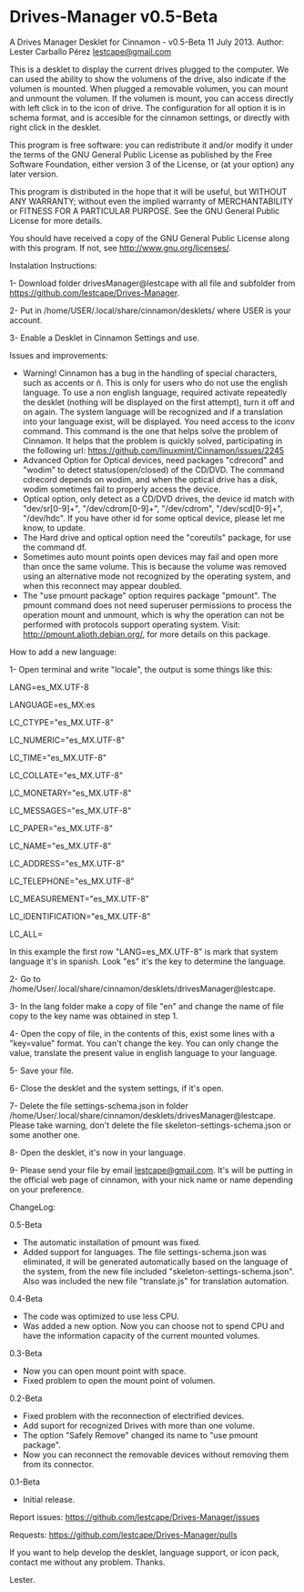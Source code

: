 Drives-Manager v0.5-Beta
==============

A Drives Manager Desklet for Cinnamon - v0.5-Beta 11 July 2013.
Author: Lester Carballo Pérez <lestcape@gmail.com>

This is a desklet to display the current drives plugged to the computer. We can used the ability to show the volumens of the drive, also indicate if the volumen is mounted. When plugged a removable volumen, you can mount and unmount the volumen. If the volumen is mount, you can access directly with left click in to the icon of drive. The configuration for all option it is in schema format, and is accesible for the cinnamon settings, or directly with right click in the desklet.

This program is free software: you can redistribute it and/or modify it under the terms of the GNU General Public License as published by the Free Software Foundation, either version 3 of the License, or (at your option) any later version.

This program is distributed in the hope that it will be useful, but WITHOUT ANY WARRANTY; without even the implied warranty of MERCHANTABILITY or FITNESS FOR A PARTICULAR PURPOSE. See the GNU General Public License for more details.

You should have received a copy of the GNU General Public License along with this program. If not, see http://www.gnu.org/licenses/.

Instalation Instructions:

1- Download folder drivesManager@lestcape with all file and subfolder from <https://github.com/lestcape/Drives-Manager>.

2- Put in /home/USER/.local/share/cinnamon/desklets/ where USER is your account.

3- Enable a Desklet in Cinnamon Settings and use.

Issues and improvements:
- Warning! Cinnamon has a bug in the handling of special characters, such as accents or ñ. This is only for users who do not use the english language. To use a non english language, required activate repeatedly the desklet (nothing will be displayed on the first attempt), turn it off and on again. The system language will be recognized and if a translation into your language exist, will be displayed. You need access to the iconv command. This command is the one that helps solve the problem of Cinnamon. It helps that the problem is quickly solved, participating in the following url: https://github.com/linuxmint/Cinnamon/issues/2245
- Advanced Option for Optical devices, need packages "cdrecord" and "wodim" to detect status(open/closed) of the CD/DVD. The command cdrecord depends on wodim, and when the optical drive has a disk, wodim sometimes fail to properly access the device.
- Optical option, only detect as a CD/DVD drives, the device id match with "dev/sr[0-9]+", "/dev/cdrom[0-9]+", "/dev/cdrom", "/dev/scd[0-9]+", "/dev/hdc". If you have other id for some optical device, please let me know, to update.
- The Hard drive and optical option need the "coreutils" package, for use the command df.
- Sometimes auto mount points open devices may fail and open more than once the same volume. This is because the volume was removed using an alternative mode not recognized by the operating system, and when this reconnect may appear doubled.
- The "use pmount package" option requires package "pmount". The pmount command does not need superuser permissions to process the operation mount and unmount, which is why the operation can not be performed with protocols support operating system. Visit: http://pmount.alioth.debian.org/, for more details on this package.

How to add a new language:

1- Open terminal and write "locale", the output is some things like this:

LANG=es_MX.UTF-8

LANGUAGE=es_MX:es

LC_CTYPE="es_MX.UTF-8"

LC_NUMERIC="es_MX.UTF-8"

LC_TIME="es_MX.UTF-8"

LC_COLLATE="es_MX.UTF-8"

LC_MONETARY="es_MX.UTF-8"

LC_MESSAGES="es_MX.UTF-8"

LC_PAPER="es_MX.UTF-8"

LC_NAME="es_MX.UTF-8"

LC_ADDRESS="es_MX.UTF-8"

LC_TELEPHONE="es_MX.UTF-8"

LC_MEASUREMENT="es_MX.UTF-8"

LC_IDENTIFICATION="es_MX.UTF-8"

LC_ALL=

In this example the first row "LANG=es_MX.UTF-8" is mark that  system language it's in spanish. Look "es" it's the key to determine the language.

2- Go to /home/User/.local/share/cinnamon/desklets/drivesManager@lestcape.

3- In the lang folder make a copy of file "en" and change the name of file copy to the key name was obtained in step 1.

4- Open the copy of file, in the contents of this, exist some lines with a "key=value" format. You can't change the key. You can only change the value, translate the present value in english language to your language.

5- Save your file.

6- Close the desklet and the system settings, if it's open.

7- Delete the file settings-schema.json in folder  /home/User/.local/share/cinnamon/desklets/drivesManager@lestcape. Please take warning, don't delete the file skeleton-settings-schema.json or some another one.

8- Open the desklet, it's now in your language.

9- Please send your file by email lestcape@gmail.com. It's will be putting in the official web page of cinnamon, with your nick name or name depending on your preference.

ChangeLog:

0.5-Beta
   - The automatic installation of pmount was fixed.
   - Added support for languages. The file settings-schema.json was eliminated, it will be generated automatically based on the language of the system, from the new file included "skeleton-settings-schema.json". Also was included the new file "translate.js" for translation automation.

0.4-Beta
   - The code was optimized to use less CPU.
   - Was added a new option. Now you can choose not to spend CPU and have the information capacity of the current mounted volumes.

0.3-Beta
   - Now you can open mount point with space.
   - Fixed problem to open the mount point of volumen.

0.2-Beta
   - Fixed problem with the reconnection of electrified devices.
   - Add suport for recognized Drives with more than one volume.
   - The option "Safely Remove" changed its name to "use pmount package".
   - Now you can reconnect the removable devices without removing them from its connector.

0.1-Beta
   - Initial release.

Report issues: 
https://github.com/lestcape/Drives-Manager/issues

Requests:
https://github.com/lestcape/Drives-Manager/pulls

If you want to help develop the desklet, language support, or icon pack, contact me without any problem.
Thanks.

Lester.
